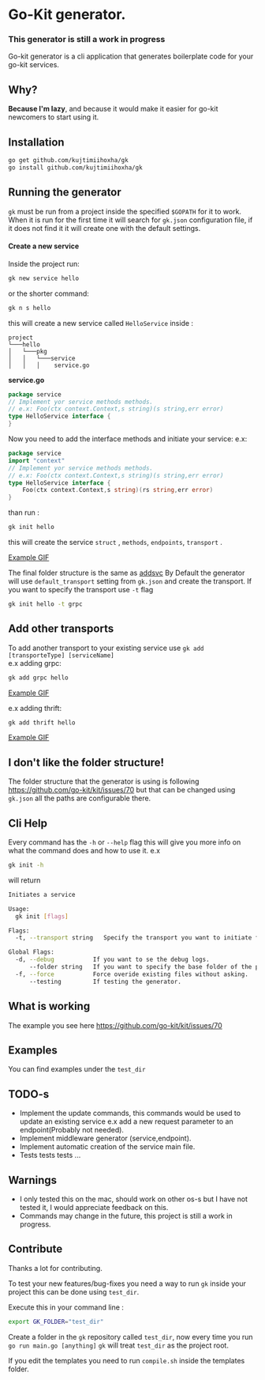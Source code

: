 # Go-Kit generator.
### This generator is still a work in progress
Go-kit generator is a cli application that generates boilerplate code for your go-kit services.

## Why?

**Because I'm lazy**, and because it would make it easier for go-kit newcomers to start using it.

## Installation
```bash
go get github.com/kujtimiihoxha/gk
go install github.com/kujtimiihoxha/gk
```
## Running the generator
`gk` must be run from a project inside the specified `$GOPATH` for it to work.
When it is run for the first time it will search for `gk.json` configuration file, if it does not find it it will create one
with the default settings.

#### Create a new service
Inside the project run:
```bash
gk new service hello
```
or the shorter command:
```bash
gk n s hello
```
this will create a new service called `HelloService` inside :
```
project
└───hello
│   └───pkg
│   │   └───service
│   │   │    service.go
```
**service.go**
```go
package service
// Implement yor service methods methods.
// e.x: Foo(ctx context.Context,s string)(s string,err error)
type HelloService interface {
}
```
Now you need to add the interface methods and initiate your service:
e.x:
```go
package service
import "context"
// Implement yor service methods methods.
// e.x: Foo(ctx context.Context,s string)(s string,err error)
type HelloService interface {
	Foo(ctx context.Context,s string)(rs string,err error)
}
```
than run : 
```bash
gk init hello
```
this will create the service `struct` , `methods`, `endpoints`, `transport` .

[Example GIF](https://drive.google.com/open?id=0B11R03qTqELWbk9nYXRtOTRQdDg)

The final folder structure is the same as  [addsvc](https://github.com/peterbourgon/go-microservices/tree/master/addsvc) 
By Default the generator will use `default_transport` setting from `gk.json` and create the transport. If you want to specify
the transport use `-t` flag
```bash
gk init hello -t grpc
```

## Add other transports
To add another transport to your existing service use `gk add [transporteType] [serviceName]`   
e.x adding grpc:
```bash
gk add grpc hello
```
[Example GIF](https://drive.google.com/open?id=0B11R03qTqELWZE9mcEhZVHhFWFk)

e.x adding thrift:
```bash
gk add thrift hello
```
[Example GIF](https://drive.google.com/open?id=0B11R03qTqELWbE9VeFB2ZDdhb2c)

## I don't like the folder structure!

The folder structure that the generator is using is following https://github.com/go-kit/kit/issues/70 but 
that can be changed using `gk.json` all the paths are configurable there.

## Cli Help
Every command has the `-h` or `--help` flag this will give you more info on what the command does and how to use it.
e.x 
```bash
gk init -h
```
will return
```bash
Initiates a service

Usage:
  gk init [flags]

Flags:
  -t, --transport string   Specify the transport you want to initiate for the service

Global Flags:
  -d, --debug           If you want to se the debug logs.
      --folder string   If you want to specify the base folder of the project.
  -f, --force           Force overide existing files without asking.
      --testing         If testing the generator.

```
## What is working
The example you see here  https://github.com/go-kit/kit/issues/70

## Examples
You can find examples under the `test_dir`

## TODO-s

 - Implement the update commands, this commands would be used to update an existing service e.x add 
 a new request parameter to an endpoint(Probably not needed).
 - Implement middleware generator (service,endpoint).
 - Implement automatic creation of the service main file.
 - Tests tests tests ...
## Warnings

- I only tested this on the mac, should work on other os-s but I have not tested it, I would appreciate feedback on this. 
- Commands may change in the future, this project is still a work in progress.
## Contribute
Thanks a lot for contributing. 

To test your new features/bug-fixes you need a way to run `gk` inside your project this can be done using `test_dir`.

Execute this in your command line :
```bash
export GK_FOLDER="test_dir" 
```
Create a folder in the `gk` repository called `test_dir`, now every time you run `go run main.go [anything]`
`gk` will treat `test_dir` as the project root.

If you edit the templates you need to run `compile.sh` inside the templates folder.
 
